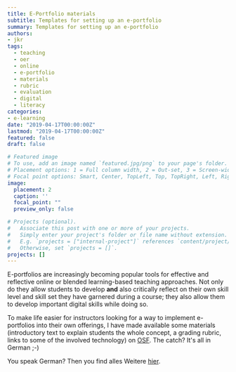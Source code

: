 ```yaml
---
title: E-Portfolio materials
subtitle: Templates for setting up an e-portfolio
summary: Templates for setting up an e-portfolio
authors:
- jkr
tags:
  - teaching
  - oer
  - online
  - e-portfolio
  - materials
  - rubric
  - evaluation
  - digital
  - literacy
categories:
- e-learning
date: "2019-04-17T00:00:00Z"
lastmod: "2019-04-17T00:00:00Z"
featured: false
draft: false

# Featured image
# To use, add an image named `featured.jpg/png` to your page's folder.
# Placement options: 1 = Full column width, 2 = Out-set, 3 = Screen-width
# Focal point options: Smart, Center, TopLeft, Top, TopRight, Left, Right, BottomLeft, Bottom, BottomRight
image:
  placement: 2
  caption: ''
  focal_point: ""
  preview_only: false

# Projects (optional).
#   Associate this post with one or more of your projects.
#   Simply enter your project's folder or file name without extension.
#   E.g. `projects = ["internal-project"]` references `content/project/deep-learning/index.md`.
#   Otherwise, set `projects = []`.
projects: []
---
```

E-portfolios are increasingly becoming popular tools for effective and reflective online or blended learning-based teaching approaches. Not only do they allow students to develop **and** also critically reflect on their own skill level and skill set they have garnered during a course; they also allow them to develop important digital skills while doing so.

To make life easier for instructors looking for a way to implement e-portfolios into their own offerings, I have made available some materials (introductory text to explain students the whole concept, a grading rubric, links to some of the involved technology) on [OSF](https://osf.io/x6bn8/?view_only=4efa533d937c4fc88ea94a613182b2bc). The catch? It's all in German ;-)

You speak German? Then you find alles Weitere [hier](https://osf.io/x6bn8/?view_only=4efa533d937c4fc88ea94a613182b2bc).
